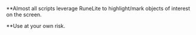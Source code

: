 **Almost all scripts leverage RuneLite to highlight/mark objects of interest on the screen.

**Use at your own risk.
